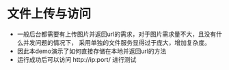 # 文件上传与访问
* 一般后台都需要有上传图片并返回url的需求，对于图片需求量不大，且没有什么并发问题的情况下，
采用单独的文件服务显得过于庞大，增加复杂度。
* 因此本demo演示了如何直接存储在本地并返回url的方法
* 运行成功后可以访问 http://ip:port/ 进行测试